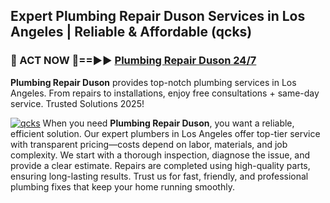 ## Expert Plumbing Repair Duson Services in Los Angeles | Reliable & Affordable (qcks)  

<h3>🚿 ACT NOW 🌟==►► <a href="https://tinyurl.com/2ne6vx2x" rel="nofollow">Plumbing Repair Duson 24/7</a></h3>

**Plumbing Repair Duson** provides top-notch plumbing services in Los Angeles. From repairs to installations, enjoy free consultations + same-day service. Trusted Solutions 2025!

[![qcks](https://i.imgur.com/4PFF4AK.jpeg)](https://tinyurl.com/2ne6vx2x)
When you need **Plumbing Repair Duson**, you want a reliable, efficient solution. Our expert plumbers in Los Angeles offer top-tier service with transparent pricing—costs depend on labor, materials, and job complexity. We start with a thorough inspection, diagnose the issue, and provide a clear estimate. Repairs are completed using high-quality parts, ensuring long-lasting results. Trust us for fast, friendly, and professional plumbing fixes that keep your home running smoothly.